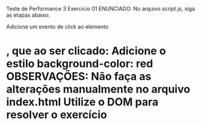 Teste de Performance 3
Exercício 01
ENUNCIADO:
No arquivo script.js, siga as etapas abaixo:

Adicione um evento de click ao elemento <h1>, que ao ser clicado:
Adicione o estilo background-color: red
OBSERVAÇÕES:
Não faça as alterações manualmente no arquivo index.html
Utilize o DOM para resolver o exercício
